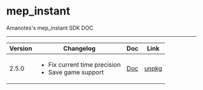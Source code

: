 # mep_instant
Amanotes's mep_instant SDK DOC

---------------------------------------------------------

| Version | Changelog | Doc | Link
| ----------- | ----------- | ----------- | ----------- |
| 2.5.0 | <ul><li>Fix current time precision </li><li>Save game support</li></ul> | [Doc](docs_2_5_0/DOCS.md) | [unpkg](https://unpkg.com/@mep.tech/instant@2.5.0/dist/mepinstant.umd.production.min.js)
